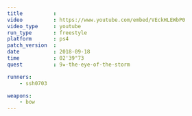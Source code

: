 ```yaml
---
title          :
video          : https://www.youtube.com/embed/VEckHLEWbP0
video_type     : youtube
run_type       : freestyle
platform       : ps4
patch_version  :
date           : 2018-09-18
time           : 02'39"73
quest          : 9★-the-eye-of-the-storm

runners:
    - ssh0703

weapons:
    - bow
---
```

